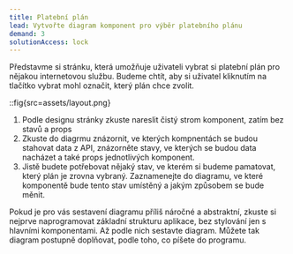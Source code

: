 ```yaml
---
title: Platební plán
lead: Vytvořte diagram komponent pro výběr platebního plánu
demand: 3
solutionAccess: lock
---
```


Představme si stránku, která umožňuje uživateli vybrat si platební plán pro nějakou internetovou službu. Budeme chtít, aby si uživatel kliknutím na tlačítko vybrat mohl označit, který plán chce zvolit.

::fig{src=assets/layout.png}

1.  Podle designu stránky zkuste nareslit čistý strom komponent, zatím bez stavů a props
1.  Zkuste do diagrmu znázornit, ve kterých kompnentách se budou stahovat data z API, znázorněte stavy, ve kterých se budou data nacházet a také props jednotlivých komponent.
1.  Jistě budete potřebovat nějaký stav, ve kterém si budeme pamatovat, který plán je zrovna vybraný. Zaznamenejte do diagramu, ve které komponentě bude tento stav umístěný a jakým způsobem se bude měnit.

Pokud je pro vás sestavení diagramu příliš náročné a abstraktní, zkuste si nejprve naprogramovat základní strukturu aplikace, bez stylování jen s hlavními komponentami. Až podle nich sestavte diagram. Můžete tak diagram postupně doplňovat, podle toho, co píšete do programu.
